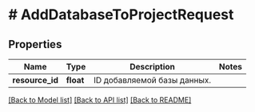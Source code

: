 # # AddDatabaseToProjectRequest

## Properties

Name | Type | Description | Notes
------------ | ------------- | ------------- | -------------
**resource_id** | **float** | ID добавляемой базы данных. |

[[Back to Model list]](../../README.md#models) [[Back to API list]](../../README.md#endpoints) [[Back to README]](../../README.md)
